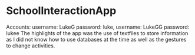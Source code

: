 # SchoolInteractionApp
Accounts: username: LukeG password: luke, username: LukeGG password: lukee
The highlights of the app was the use of textfiles to store information as I did not know how to use databases at the time as well as the gestures to change activities.
